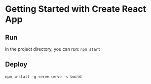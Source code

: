# Getting Started with Create React App

## Run

In the project directory, you can run: `npm start`

## Deploy

`npm install -g serve`
`serve -s build`

